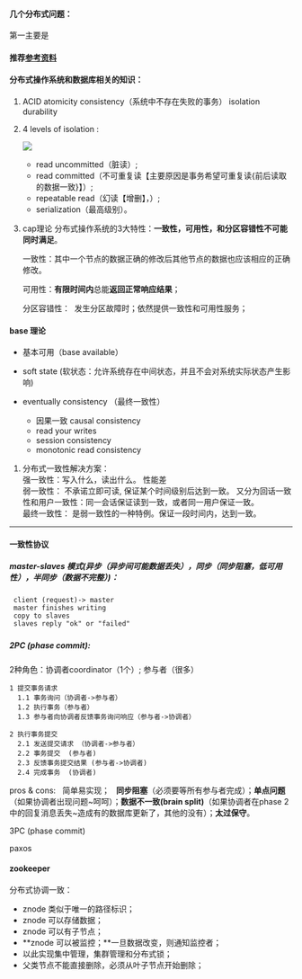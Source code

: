 #### 几个分布式问题：  
第一主要是



#### 推荐[参考资料](http://blog.csdn.net/followmyinclinations/article/details/52870418)  
#### 分布式操作系统和数据库相关的知识：  
1. ACID atomicity consistency（系统中不存在失败的事务） isolation durability    
2. 4 levels of isolation :  

     ![](http://images2015.cnblogs.com/blog/903715/201611/903715-20161102150430955-492049629.png)  

   * read uncommitted（脏读）;  
   * read committed（不可重复读【主要原因是事务希望可重复读{前后读取的数据一致}】）;   
   * repeatable read（幻读【增删】，）;   
   * serialization（最高级别）。  

3. cap理论 分布式操作系统的3大特性：**一致性，可用性，和分区容错性不可能同时满足**。    

    一致性：其中一个节点的数据正确的修改后其他节点的数据也应该相应的正确修改。  

    可用性：**有限时间内**总能**返回正常响应结果**；  

    分区容错性：  发生分区故障时；依然提供一致性和可用性服务；  

#### base 理论
* 基本可用（base available）  
* soft state (软状态：允许系统存在中间状态，并且不会对系统实际状态产生影响)  
* eventually consistency （最终一致性）  

    * 因果一致 causal consistency  
    * read your writes   
    * session consistency  
    * monotonic read consistency  
    
1. 分布式一致性解决方案：  
  强一致性：写入什么，读出什么。  性能差  
  弱一致性： 不承诺立即可读, 保证某个时间级别后达到一致。 又分为回话一致性和用户一致性：同一会话保证读到一致，或者同一用户保证一致。  
  最终一致性： 是弱一致性的一种特例。保证一段时间内，达到一致。  
----  

#### 一致性协议  

##### master-slaves 模式(异步（异步间可能数据丢失），同步（同步阻塞，低可用性），半同步（数据不完整）)：
     client (request)-> master  
     master finishes writing  
     copy to slaves  
     slaves reply "ok" or "failed"  

#####



##### 2PC (phase commit):  
2种角色：协调者coordinator（1个）; 参与者（很多）

    1 提交事务请求  
      1.1 事务询问（协调者->参与者）  
      1.2 执行事务（参与者）  
      1.3 参与者向协调者反馈事务询问响应（参与者->协调者）  

    2 执行事务提交
      2.1 发送提交请求 （协调者->参与者）    
      2.2 事务提交  (参与者)  
      2.3 反馈事务提交结果 (参与者->协调者)   
      2.4 完成事务  (协调者)  
pros & cons:  
简单易实现；  
**同步阻塞**（必须要等所有参与者完成）；**单点问题**（如果协调者出现问题\~呵呵）；**数据不一致(brain split)**（如果协调者在phase 2中的回复消息丢失~造成有的数据库更新了，其他的没有）；**太过保守**。  

3PC (phase commit)  

paxos  



#### zookeeper

分布式协调一致：

* znode 类似于唯一的路径标识；  
* znode 可以存储数据；  
*  znode 可以有子节点；  
* **znode 可以被监控；**一旦数据改变，则通知监控者；  
* 以此实现集中管理，集群管理和分布式锁；  
* 父类节点不能直接删除，必须从叶子节点开始删除；   




